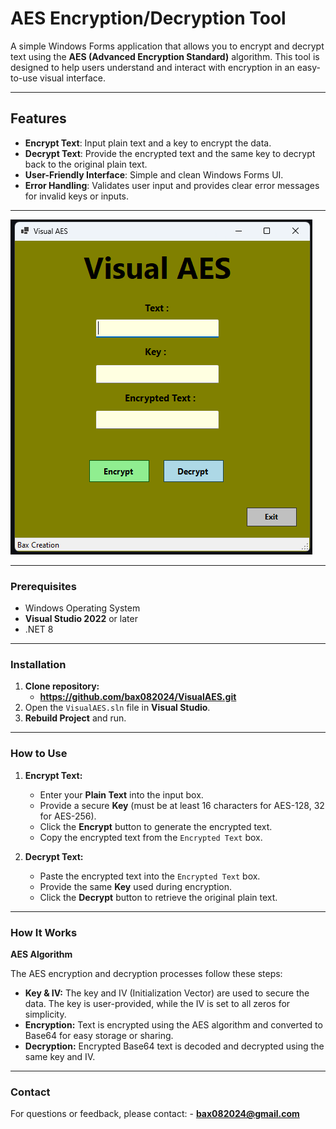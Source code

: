 # AES Encryption/Decryption Tool

A simple Windows Forms application that allows you to encrypt and decrypt text using the **AES (Advanced Encryption Standard)** algorithm. 
This tool is designed to help users understand and interact with encryption in an easy-to-use visual interface.

---

## Features
- **Encrypt Text**: Input plain text and a key to encrypt the data.
- **Decrypt Text**: Provide the encrypted text and the same key to decrypt back to the original plain text.
- **User-Friendly Interface**: Simple and clean Windows Forms UI.
- **Error Handling**: Validates user input and provides clear error messages for invalid keys or inputs.

---

![Program](app.png)

---

### Prerequisites
- Windows Operating System
- **Visual Studio 2022** or later
- .NET 8

---

### Installation

1. **Clone repository:**
	- **https://github.com/bax082024/VisualAES.git**
2. Open the `VisualAES.sln` file in **Visual Studio**.
3. **Rebuild Project** and run.

---

### How to Use

1. **Encrypt Text:**
	- Enter your **Plain Text** into the input box.
	- Provide a secure **Key** (must be at least 16 characters for AES-128, 32 for AES-256).
	- Click the **Encrypt** button to generate the encrypted text.
	- Copy the encrypted text from the `Encrypted Text` box.

2. **Decrypt Text:**
	- Paste the encrypted text into the `Encrypted Text` box.
	- Provide the same **Key** used during encryption.
	- Click the **Decrypt** button to retrieve the original plain text.

---

### How It Works

**AES Algorithm**

The AES encryption and decryption processes follow these steps:
- **Key & IV:** The key and IV (Initialization Vector) are used to secure the data. The key is user-provided, while the IV is set to all zeros for simplicity.
- **Encryption:** Text is encrypted using the AES algorithm and converted to Base64 for easy storage or sharing.
- **Decryption:** Encrypted Base64 text is decoded and decrypted using the same key and IV.

---

### Contact

For questions or feedback, please contact:
	- **bax082024@gmail.com**


